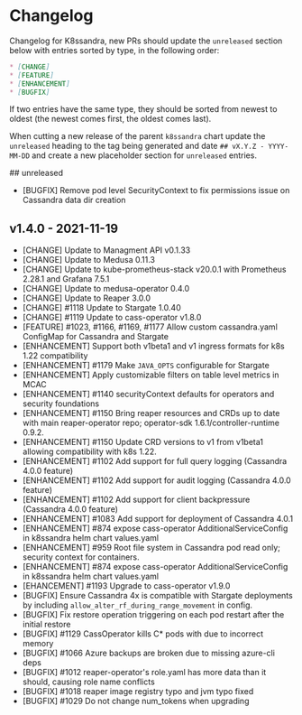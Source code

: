 # Changelog

Changelog for K8ssandra, new PRs should update the `unreleased` section below with entries sorted by type, in the 
following order:

```markdown
* [CHANGE]
* [FEATURE]
* [ENHANCEMENT]
* [BUGFIX]
```

If two entries have the same type, they should be sorted from newest to oldest (the newest comes first, the oldest comes 
last).

When cutting a new release of the parent `k8ssandra` chart update the `unreleased` heading to the tag being generated 
and date `## vX.Y.Z - YYYY-MM-DD` and create a new placeholder section for  `unreleased` entries.

## unreleased
* [BUGFIX] Remove pod level SecurityContext to fix permissions issue on Cassandra data dir creation

## v1.4.0 - 2021-11-19
* [CHANGE] Update to Managment API v0.1.33
* [CHANGE] Update to Medusa 0.11.3
* [CHANGE] Update to kube-prometheus-stack v20.0.1 with Prometheus 2.28.1 and Grafana 7.5.1
* [CHANGE] Update to medusa-operator 0.4.0
* [CHANGE] Update to Reaper 3.0.0
* [CHANGE] #1118 Update to Stargate 1.0.40
* [CHANGE] #1119 Update to cass-operator v1.8.0
* [FEATURE] #1023, #1166, #1169, #1177 Allow custom cassandra.yaml ConfigMap for Cassandra and Stargate
* [ENHANCEMENT] Support both v1beta1 and v1 ingress formats for k8s 1.22 compatibility
* [ENHANCEMENT] #1179 Make `JAVA_OPTS` configurable for Stargate
* [ENHANCEMENT] Apply customizable filters on table level metrics in MCAC
* [ENHANCEMENT] #1140 securityContext defaults for operators and security foundations 
* [ENHANCEMENT] #1150 Bring reaper resources and CRDs up to date with main reaper-operator repo; operator-sdk 1.6.1/controller-runtime 0.9.2.
* [ENHANCEMENT] #1150 Update CRD versions to v1 from v1beta1 allowing compatibility with k8s 1.22.
* [ENHANCEMENT] #1102 Add support for full query logging (Cassandra 4.0.0 feature)
* [ENHANCEMENT] #1102 Add support for audit logging (Cassandra 4.0.0 feature)
* [ENHANCEMENT] #1102 Add support for client backpressure (Cassandra 4.0.0 feature)
* [ENHANCEMENT] #1083 Add support for deployment of Cassandra 4.0.1
* [ENHANCEMENT] #874 expose cass-operator AdditionalServiceConfig in k8ssandra helm chart values.yaml
* [ENHANCEMENT] #959 Root file system in Cassandra pod read only; security context for containers.
* [ENHANCEMENT] #874 expose cass-operator AdditionalServiceConfig in k8ssandra helm chart values.yaml
* [EHANCEMENT] #1193 Upgrade to cass-operator v1.9.0
* [BUGFIX] Ensure Cassandra 4x is compatible with Stargate deployments by including `allow_alter_rf_during_range_movement` in config.
* [BUGFIX] Fix restore operation triggering on each pod restart after the initial restore
* [BUGFIX] #1129 CassOperator kills C* pods with due to incorrect memory
* [BUGFIX] #1066 Azure backups are broken due to missing azure-cli deps
* [BUGFIX] #1012 reaper-operator's role.yaml has more data than it should, causing role name conflicts
* [BUGFIX] #1018 reaper image registry typo and jvm typo fixed
* [BUGFIX] #1029 Do not change num_tokens when upgrading
